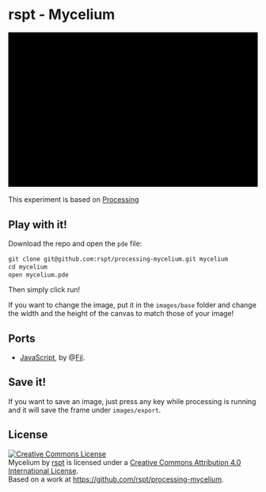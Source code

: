# rspt - Mycelium

![Alt Text](./images/starwars.gif)

This experiment is based on [Processing](https://processing.org)

## Play with it!

Download the repo and open the `pde` file:

```
git clone git@github.com:rspt/processing-mycelium.git mycelium
cd mycelium
open mycelium.pde
```

Then simply click run!

If you want to change the image, put it in the `images/base` folder and change the width and the height of the canvas to match those of your image!

## Ports

- [JavaScript](https://beta.observablehq.com/@fil/mycelium), by @[Fil](https://github.com/Fil).

## Save it!

If you want to save an image, just press any key while processing is running and it will save the frame under `images/export`.

## License

<a rel="license" href="http://creativecommons.org/licenses/by/4.0/"><img alt="Creative Commons License" style="border-width:0" src="https://i.creativecommons.org/l/by/4.0/88x31.png" /></a><br /><span xmlns:dct="http://purl.org/dc/terms/" property="dct:title">Mycelium</span> by <a xmlns:cc="http://creativecommons.org/ns#" href="https://rspt.io" property="cc:attributionName" rel="cc:attributionURL">rspt</a> is licensed under a <a rel="license" href="http://creativecommons.org/licenses/by/4.0/">Creative Commons Attribution 4.0 International License</a>.<br />Based on a work at <a xmlns:dct="http://purl.org/dc/terms/" href="https://github.com/rspt/processing-mycelium" rel="dct:source">https://github.com/rspt/processing-mycelium</a>.
